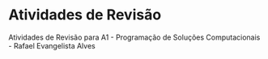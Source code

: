 # Atividades de Revisão
Atividades de Revisão para A1 - Programação de Soluções Computacionais - Rafael Evangelista Alves
